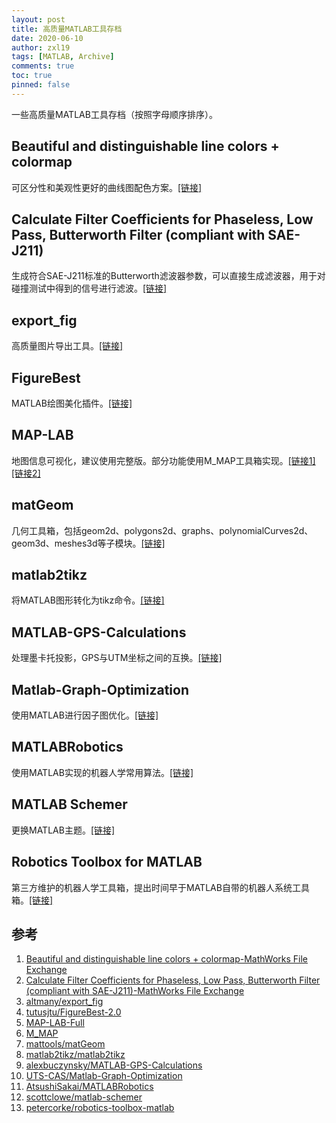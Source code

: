 ```yaml
---
layout: post
title: 高质量MATLAB工具存档
date: 2020-06-10
author: zxl19
tags: [MATLAB, Archive]
comments: true
toc: true
pinned: false
---
```


一些高质量MATLAB工具存档（按照字母顺序排序）。

<!-- more -->

## Beautiful and distinguishable line colors + colormap

可区分性和美观性更好的曲线图配色方案。[[链接]](https://ww2.mathworks.cn/matlabcentral/fileexchange/42673-beautiful-and-distinguishable-line-colors-colormap)

## Calculate Filter Coefficients for Phaseless, Low Pass, Butterworth Filter (compliant with SAE-J211)

生成符合SAE-J211标准的Butterworth滤波器参数，可以直接生成滤波器，用于对碰撞测试中得到的信号进行滤波。[[链接]](https://www.mathworks.com/matlabcentral/fileexchange/61852-calculate-filter-coefficients-for-phaseless-low-pass-butterworth-filter-compliant-with-sae-j211)

## export_fig

高质量图片导出工具。[[链接]](https://github.com/altmany/export_fig)

## FigureBest

MATLAB绘图美化插件。[[链接]](https://github.com/tutusjtu/FigureBest-2.0)

## MAP-LAB

地图信息可视化，建议使用完整版。部分功能使用M_MAP工具箱实现。[[链接1]](http://www.dimitriospiretzidis.com/maplab_home.html)[[链接2]](https://www.eoas.ubc.ca/~rich/map.html)

## matGeom

几何工具箱，包括geom2d、polygons2d、graphs、polynomialCurves2d、geom3d、meshes3d等子模块。[[链接]](https://github.com/mattools/matGeom)

## matlab2tikz

将MATLAB图形转化为tikz命令。[[链接]](https://github.com/matlab2tikz/matlab2tikz)

## MATLAB-GPS-Calculations

处理墨卡托投影，GPS与UTM坐标之间的互换。[[链接]](https://github.com/alexbuczynsky/MATLAB-GPS-Calculations)

## Matlab-Graph-Optimization

使用MATLAB进行因子图优化。[[链接]](https://github.com/UTS-CAS/Matlab-Graph-Optimization)

## MATLABRobotics

使用MATLAB实现的机器人学常用算法。[[链接]](https://github.com/AtsushiSakai/MATLABRobotics)

## MATLAB Schemer

更换MATLAB主题。[[链接]](https://github.com/scottclowe/matlab-schemer)

## Robotics Toolbox for MATLAB

第三方维护的机器人学工具箱，提出时间早于MATLAB自带的机器人系统工具箱。[[链接]](https://github.com/petercorke/robotics-toolbox-matlab)

## 参考

1. [Beautiful and distinguishable line colors + colormap-MathWorks File Exchange](https://ww2.mathworks.cn/matlabcentral/fileexchange/42673-beautiful-and-distinguishable-line-colors-colormap)
2. [Calculate Filter Coefficients for Phaseless, Low Pass, Butterworth Filter (compliant with SAE-J211)-MathWorks File Exchange](https://www.mathworks.com/matlabcentral/fileexchange/61852-calculate-filter-coefficients-for-phaseless-low-pass-butterworth-filter-compliant-with-sae-j211)
3. [altmany/export_fig](https://github.com/altmany/export_fig)
4. [tutusjtu/FigureBest-2.0](https://github.com/tutusjtu/FigureBest-2.0)
5. [MAP-LAB-Full](http://www.dimitriospiretzidis.com/maplab_home.html)
6. [M_MAP](https://www.eoas.ubc.ca/~rich/map.html)
7. [mattools/matGeom](https://github.com/mattools/matGeom)
8. [matlab2tikz/matlab2tikz](https://github.com/matlab2tikz/matlab2tikz)
9. [alexbuczynsky/MATLAB-GPS-Calculations](https://github.com/alexbuczynsky/MATLAB-GPS-Calculations)
10. [UTS-CAS/Matlab-Graph-Optimization](https://github.com/UTS-CAS/Matlab-Graph-Optimization)
11. [AtsushiSakai/MATLABRobotics](https://github.com/AtsushiSakai/MATLABRobotics)
12. [scottclowe/matlab-schemer](https://github.com/scottclowe/matlab-schemer)
13. [petercorke/robotics-toolbox-matlab](https://github.com/petercorke/robotics-toolbox-matlab)
